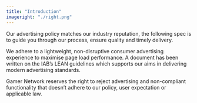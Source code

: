 ```yaml
---
title: "Introduction"
imageright: "./right.png"
---
```


Our advertising policy matches our industry reputation, the following spec is to guide you through our process, ensure quality and timely delivery.

We adhere to a lightweight, non-disruptive consumer advertising experience to maximise page load performance.  A document has been written on the IAB’s LEAN guidelines which supports our aims in delivering modern advertising standards.

Gamer Network reserves the right to reject advertising and non-compliant functionality that doesn’t adhere to our policy, user expectation or applicable law.